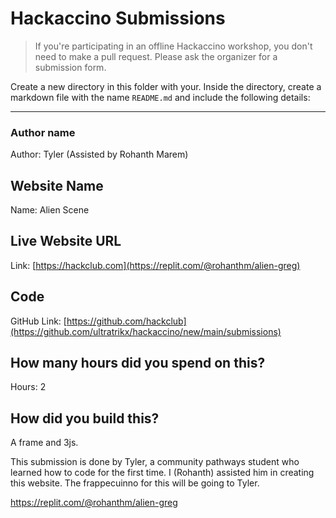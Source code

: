 # Hackaccino Submissions

> If you're participating in an offline Hackaccino workshop, you don't need to make a pull request. Please ask the organizer for a submission form.

Create a new directory in this folder with your. Inside the directory, create a markdown file with the name `README.md` and include the following details:

---

### Author name

Author: Tyler (Assisted by Rohanth Marem)

<!-- A name or nickname that you want to appear as the author of the website -->

## Website Name

Name: Alien Scene

## Live Website URL

Link: [https://hackclub.com](https://replit.com/@rohanthm/alien-greg)

## Code

GitHub Link: [https://github.com/hackclub](https://github.com/ultratrikx/hackaccino/new/main/submissions)

## How many hours did you spend on this?

Hours: 2

## How did you build this?

A frame and 3js.


This submission is done by Tyler, a community pathways student who learned how to code for the first time. I (Rohanth) assisted him in creating this website. The frappecuinno for this will be going to Tyler.



https://replit.com/@rohanthm/alien-greg

